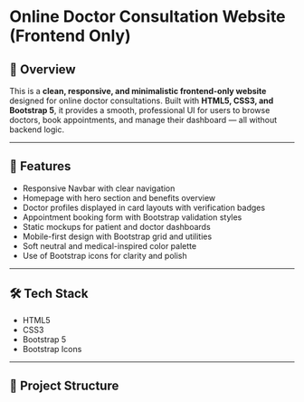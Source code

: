 # Online Doctor Consultation Website (Frontend Only)

## 🚀 Overview

This is a **clean, responsive, and minimalistic frontend-only website** designed for online doctor consultations. Built with **HTML5, CSS3, and Bootstrap 5**, it provides a smooth, professional UI for users to browse doctors, book appointments, and manage their dashboard — all without backend logic.

---

## 🎯 Features

- Responsive Navbar with clear navigation  
- Homepage with hero section and benefits overview  
- Doctor profiles displayed in card layouts with verification badges  
- Appointment booking form with Bootstrap validation styles  
- Static mockups for patient and doctor dashboards  
- Mobile-first design with Bootstrap grid and utilities  
- Soft neutral and medical-inspired color palette  
- Use of Bootstrap icons for clarity and polish

---

## 🛠️ Tech Stack

- HTML5  
- CSS3  
- Bootstrap 5  
- Bootstrap Icons  

---

## 📂 Project Structure

